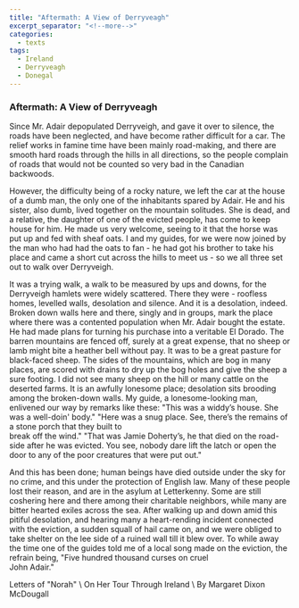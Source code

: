 ```yaml
---
title: "Aftermath: A View of Derryveagh"
excerpt_separator: "<!--more-->"
categories:
  - texts
tags:
  - Ireland
  - Derryveagh
  - Donegal
---
```

### Aftermath: A View of Derryveagh

Since Mr. Adair depopulated Derryveigh, and gave it over to silence, the roads have been neglected, and have become rather difficult for a car. The relief works in famine time have been mainly road-making, and there are smooth hard roads through the hills in all directions, so the people complain of roads that would not be counted so very bad in the Canadian backwoods.
<!--more--> However, the difficulty being of a rocky nature, we left the car at the house of a dumb man, the only one of the inhabitants spared by Adair. He and his sister, also dumb, lived together on the mountain solitudes. She is dead, and a relative, the daughter of one of the evicted people, has come to keep house for him. He made us very welcome, seeing to it that the horse was put up and fed with sheaf oats. I and my guides, for we were now joined by the man who had had the oats to fan - he had got his brother to take his place and came a short cut across the hills to meet us - so we all three set out to walk over Derryveigh.  

It was a trying walk, a walk to be measured by ups and downs, for the Derryveigh hamlets were widely scattered. There they were - roofless homes, levelled walls, desolation and silence. And it is a desolation, indeed. Broken down walls here and there, singly and in groups, mark the place where there was a contented population when Mr. Adair bought the estate. He had made plans for turning his purchase into a veritable El Dorado. The barren mountains are fenced off, surely at a great expense, that no sheep or lamb might bite a heather bell without pay. It was to be a great pasture for black-faced sheep. The sides of the mountains, which are bog in many places, are scored with drains to dry up the bog holes and give the sheep a sure footing. I did not see many sheep on the hill or many cattle on the deserted farms. It is an awfully lonesome place; desolation sits brooding among the broken-down walls. My guide, a lonesome-looking man, enlivened our way by remarks like these: "This was a widdy’s house. She was a well-doin' body." "Here was a snug place. See, there’s the remains of a stone porch that they built to  
break off the wind." "That was Jamie Doherty’s, he that died on the road-side after he was evicted. You see, nobody dare lift the latch or open the door to any of the poor creatures that were put out."  

And this has been done; human beings have died outside under the sky for no crime, and this under the protection of English law. Many of these people lost their reason, and are in the asylum at Letterkenny. Some are still coshering here and there among their charitable neighbors, while many are bitter hearted exiles across the sea. After walking up and down amid this pitiful desolation, and hearing many a heart-rending incident connected with the eviction, a sudden squall of hail came on, and we were obliged to take shelter on the lee side of a ruined wall till it blew over. To while away the time one of the guides told me of a local song made on the eviction, the refrain being, "Five hundred thousand curses on cruel  
John Adair."  

Letters of "Norah"      \\
On Her Tour Through Ireland      \\
By Margaret Dixon McDougall
